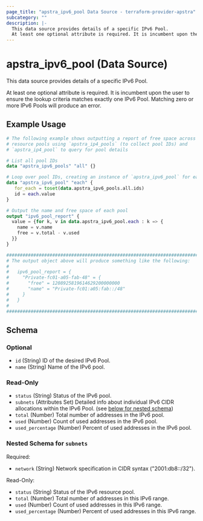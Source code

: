 ```yaml
---
page_title: "apstra_ipv6_pool Data Source - terraform-provider-apstra"
subcategory: ""
description: |-
  This data source provides details of a specific IPv6 Pool.
  At least one optional attribute is required. It is incumbent upon the user to ensure the lookup criteria matches exactly one IPv6 Pool. Matching zero or more IPv6 Pools will produce an error.
---
```


# apstra_ipv6_pool (Data Source)

This data source provides details of a specific IPv6 Pool.

At least one optional attribute is required. It is incumbent upon the user to ensure the lookup criteria matches exactly one IPv6 Pool. Matching zero or more IPv6 Pools will produce an error.

## Example Usage

```terraform
# The following example shows outputting a report of free space across all IPv6
# resource pools using `apstra_ip4_pools` (to collect pool IDs) and
# `apstra_ip4_pool` to query for pool details

# List all pool IDs
data "apstra_ipv6_pools" "all" {}

# Loop over pool IDs, creating an instance of `apstra_ipv6_pool` for each.
data "apstra_ipv6_pool" "each" {
   for_each = toset(data.apstra_ipv6_pools.all.ids)
   id = each.value
}

# Output the name and free space of each pool
output "ipv6_pool_report" {
  value = {for k, v in data.apstra_ipv6_pool.each : k => {
    name = v.name
    free = v.total - v.used
  }}
}

################################################################################
# The output object above will produce something like the following:
#
#   ipv6_pool_report = {
#     "Private-fc01-a05-fab-48" = {
#       "free" = 1208925819614629200000000
#       "name" = "Private-fc01:a05:fab::/48"
#     }
#   }
#
################################################################################
```

<!-- schema generated by tfplugindocs -->
## Schema

### Optional

- `id` (String) ID of the desired IPv6 Pool.
- `name` (String) Name of the IPv6 pool.

### Read-Only

- `status` (String) Status of the IPv6 pool.
- `subnets` (Attributes Set) Detailed info about individual IPv6 CIDR allocations within the IPv6 Pool. (see [below for nested schema](#nestedatt--subnets))
- `total` (Number) Total number of addresses in the IPv6 pool.
- `used` (Number) Count of used addresses in the IPv6 pool.
- `used_percentage` (Number) Percent of used addresses in the IPv6 pool.

<a id="nestedatt--subnets"></a>
### Nested Schema for `subnets`

Required:

- `network` (String) Network specification in CIDR syntax ("2001:db8::/32").

Read-Only:

- `status` (String) Status of the IPv6 resource pool.
- `total` (Number) Total number of addresses in this IPv6 range.
- `used` (Number) Count of used addresses in this IPv6 range.
- `used_percentage` (Number) Percent of used addresses in this IPv6 range.
